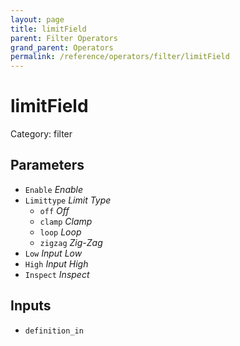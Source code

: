 ```yaml
---
layout: page
title: limitField
parent: Filter Operators
grand_parent: Operators
permalink: /reference/operators/filter/limitField
---
```


# limitField

Category: filter



## Parameters

* `Enable` *Enable*
* `Limittype` *Limit Type*
  * `off` *Off*
  * `clamp` *Clamp*
  * `loop` *Loop*
  * `zigzag` *Zig-Zag*
* `Low` *Input Low*
* `High` *Input High*
* `Inspect` *Inspect*

## Inputs

* `definition_in`